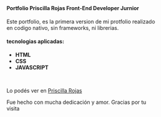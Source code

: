 <!DOCTYPE html>
<html>
    <body>
    <header>
       <!-- <img  src="assets/img/" alt="Rojas" style="max-width: 300px;"> -->
    </header>
    <div style="padding-left: 10%;
    padding-right: 10%;">
        <h4>Portfolio Priscilla Rojas Front-End Developer Jurnior </h4>
            <p>Este portfolio, es la primera version de mi protfolio realizado en codigo nativo, sin frameworks, ni librerias.</p> 
        <h4>tecnologias aplicadas:</h4>
        <ul>
            <li><b>HTML</b></li>
            <li><b>CSS</b></li>
            <li><b>JAVASCRIPT</b></li>
        </ul>
        <br>
        <p> Lo podés ver en <a href="https://priscilla-rojas.github.io/" target="_blank">Priscilla Rojas </a></p>
        Fue hecho con mucha dedicación y amor. Gracias por tu visita
    </div>
</body>


</html>
